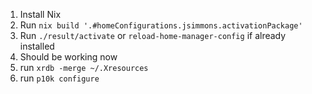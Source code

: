 1. Install Nix
2. Run `nix build '.#homeConfigurations.jsimmons.activationPackage'`
3. Run `./result/activate` or `reload-home-manager-config` if already installed
4. Should be working now
5. run `xrdb -merge ~/.Xresources`
6. run `p10k configure`
